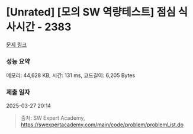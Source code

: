 # [Unrated] [모의 SW 역량테스트] 점심 식사시간 - 2383 

[문제 링크](https://swexpertacademy.com/main/code/problem/problemDetail.do?contestProbId=AV5-BEE6AK0DFAVl) 

### 성능 요약

메모리: 44,628 KB, 시간: 131 ms, 코드길이: 6,205 Bytes

### 제출 일자

2025-03-27 20:14



> 출처: SW Expert Academy, https://swexpertacademy.com/main/code/problem/problemList.do